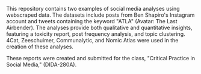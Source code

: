 This repository contains two examples of social media analyses using webscraped data. The datasets include posts from Ben Shapiro's Instagram account and tweets containing the keyword "ATLA" (Avatar: The Last Airbender). The analyses provide both qualitative and quantitative insights, featuring a toxicity report, post frequency analysis, and topic clustering. 4Cat, Zeeschuimer, Communalytic, and Nomic Atlas were used in the creation of these analyses.


These reports were created and submitted for the class, "Critical Practice in Social Media," (DIDA-280A). 
